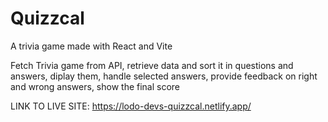 # Quizzcal
A trivia game made with React and Vite

Fetch Trivia game from API, retrieve data and sort it in questions and answers, diplay them, handle selected answers, provide feedback on right and wrong answers, show the final score

LINK TO LIVE SITE: https://lodo-devs-quizzcal.netlify.app/
